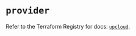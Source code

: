# `provider`

Refer to the Terraform Registry for docs: [`upcloud`](https://registry.terraform.io/providers/upcloudltd/upcloud/3.4.0/docs).
